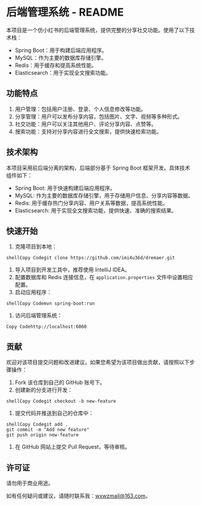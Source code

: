 # 后端管理系统 - README

本项目是一个仿小红书的后端管理系统，提供完整的分享社交功能。使用了以下技术栈：

- Spring Boot：用于构建后端应用程序。
- MySQL：作为主要的数据库存储引擎。
- Redis：用于缓存和提高系统性能。
- Elasticsearch：用于实现全文搜索功能。

## 功能特点

1. 用户管理：包括用户注册、登录、个人信息修改等功能。
2. 分享管理：用户可以发布分享内容，包括图片、文字、视频等多种形式。
3. 社交功能：用户可以关注其他用户、评论分享内容、点赞等。
4. 搜索功能：支持对分享内容进行全文搜索，提供快速检索功能。

## 技术架构

本项目采用前后端分离的架构，后端部分基于 Spring Boot 框架开发。具体技术组件如下：

- Spring Boot: 用于快速构建后端应用程序。
- MySQL: 作为主要的数据库存储引擎，用于存储用户信息、分享内容等数据。
- Redis: 用于缓存热门分享内容、用户关系等数据，提高系统性能。
- Elasticsearch: 用于实现全文搜索功能，提供快速、准确的搜索结果。

## 快速开始

1. 克隆项目到本地：

```
shellCopy Codegit clone https://github.com/imi4u36d/dremaer.git
```

1. 导入项目到开发工具中，推荐使用 IntelliJ IDEA。
2. 配置数据库和 Redis 连接信息，在 `application.properties` 文件中设置相应配置。
3. 启动应用程序：

```
shellCopy Codemvn spring-boot:run
```

1. 访问后端管理系统：

```
Copy Codehttp://localhost:6060
```

## 贡献

欢迎对该项目提交问题和改进建议。如果您希望为该项目做出贡献，请按照以下步骤操作：

1. Fork 该仓库到自己的 GitHub 账号下。
2. 创建新的分支进行开发：

```
shellCopy Codegit checkout -b new-feature
```

1. 提交代码并推送到自己的仓库中：

```
shellCopy Codegit add .
git commit -m "Add new feature"
git push origin new-feature
```

1. 在 GitHub 网站上提交 Pull Request，等待审核。

## 许可证
请勿用于商业用途。

如有任何疑问或建议，请随时联系我：[wxwzmail@163.com](mailto:wxwzmail@163.com)。
